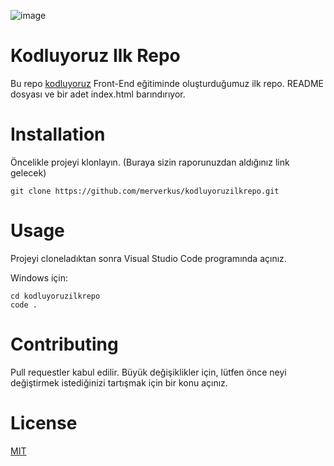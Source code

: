 ![image](https://global-uploads.webflow.com/6097e0eca1e875de53031ff6/6238af02680c186a78473fcc_emlakjet%20%20tw%20ln%20(3)-p-800.png)
# Kodluyoruz Ilk Repo
Bu repo [kodluyoruz](https://github.com/hakanyalcinkaya/kodluyoruz-frontend-101-egitimi) Front-End eğitiminde oluşturduğumuz ilk repo. README dosyası ve bir adet index.html barındırıyor.
# Installation
Öncelikle projeyi klonlayın. (Buraya sizin raporunuzdan aldığınız link gelecek)

~~~~
git clone https://github.com/merverkus/kodluyoruzilkrepo.git
~~~~
# Usage

Projeyi cloneladıktan sonra Visual Studio Code programında açınız.

Windows için:
~~~~
cd kodluyoruzilkrepo
code .
~~~~


# Contributing

Pull requestler kabul edilir. Büyük değişiklikler için, lütfen önce neyi değiştirmek istediğinizi tartışmak için bir konu açınız.

# License 

[MIT](https://choosealicense.com/licenses/mit/)
